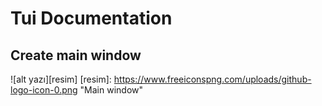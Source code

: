 # Tui Documentation
## Create main window
![alt yazı][resim]
[resim]: https://www.freeiconspng.com/uploads/github-logo-icon-0.png "Main window"
```lua
```
